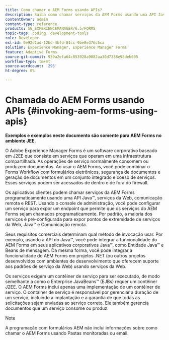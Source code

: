 ```yaml
---
title: Como chamar o AEM Forms usando APIs?
description: Saiba como chamar serviços da AEM Forms usando uma API Java&trade;, serviços da Web, Comunicação remota e REST.
contentOwner: admin
content-type: reference
products: SG_EXPERIENCEMANAGER/6.5/FORMS
topic-tags: coding, development-tools
role: Developer
exl-id: 0e92d1ad-12bd-4bfd-81cc-9be8e376c5ca
solution: Experience Manager, Experience Manager Forms
feature: Adaptive Forms
source-git-commit: 939a2efa64c853928a9082aa30d7338e98deb695
workflow-type: tm+mt
source-wordcount: '295'
ht-degree: 0%

---
```


# Chamada do AEM Forms usando APIs {#invoking-aem-forms-using-apis}

**Exemplos e exemplos neste documento são somente para AEM Forms no ambiente JEE.**

O Adobe Experience Manager Forms é um software corporativo baseado em J2EE que consiste em serviços que operam em uma infraestrutura compartilhada. As operações de serviço normalmente consomem ou produzem documentos. Ao usar o AEM Forms, você pode combinar o Forms Workflow com formulários eletrônicos, segurança de documentos e geração de documentos em um conjunto integrado e coeso de serviços. Esses serviços podem ser acessados de dentro e de fora do firewall.

Os aplicativos clientes podem chamar serviços da AEM Forms programaticamente usando uma API Java™, serviços da Web, comunicação remota e REST. Usando o console de administração, você pode configurar um serviço para expor um endpoint que permite que os serviços do AEM Forms sejam chamados programaticamente. Por padrão, a maioria dos serviços é pré-configurada para expor pontos de extremidade de serviços da Web, Java™ e Comunicação remota.

Seus requisitos comerciais determinam qual método de invocação usar. Por exemplo, usando a API do Java™, você pode integrar a funcionalidade do AEM Forms em seus aplicativos corporativos Java™, como Entidade Java™ e Beans de mensagem. Da mesma forma, você pode integrar a funcionalidade do AEM Forms em projetos .NET (ou outros projetos desenvolvidos com ambientes de desenvolvimento que oferecem suporte aos padrões de serviço da Web) usando serviços da Web.

Os serviços exigem um contêiner de serviço para ser executado, de modo semelhante a como o Enterprise JavaBeans™ (EJBs) requer um contêiner J2EE. O AEM Forms inclui apenas uma implementação de um contêiner de serviço. O container de serviço é responsável por gerenciar a duração de um serviço, incluindo a implantação e a garantia de que todas as solicitações sejam enviadas ao serviço correto. Ele também gerencia documentos que um serviço consome ou produz.

>[!NOTE]
>
>A programação com formulários AEM não inclui informações sobre como chamar o AEM Forms usando Pastas monitoradas ou email.
